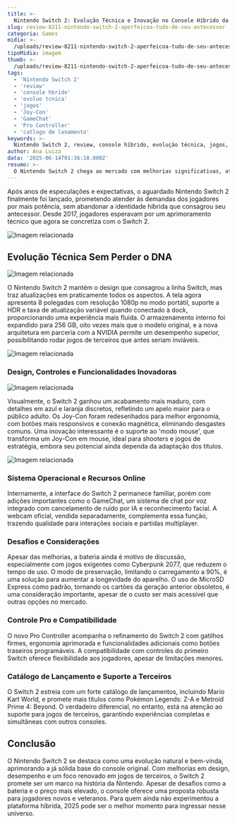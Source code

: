 ```yaml
---
title: >-
  Nintendo Switch 2: Evolução Técnica e Inovação no Console Híbrido da Nintendo
slug: review-8211-nintendo-switch-2-aperfeicoa-tudo-de-seu-antecessor
categoria: Games
midia: >-
  /uploads/review-8211-nintendo-switch-2-aperfeicoa-tudo-de-seu-antecessor-thumb.webp
tipoMidia: imagem
thumb: >-
  /uploads/review-8211-nintendo-switch-2-aperfeicoa-tudo-de-seu-antecessor-thumb.webp
tags:
  - 'Nintendo Switch 2'
  - 'review'
  - 'console hbrido'
  - 'evoluo tcnica'
  - 'jogos'
  - 'Joy-Con'
  - 'GameChat'
  - 'Pro Controller'
  - 'catlogo de lanamento'
keywords: >-
  Nintendo Switch 2, review, console híbrido, evolução técnica, jogos, Joy-Con, GameChat, Pro Controller, catálogo de lançamento
author: Ana Luiza
data: '2025-06-14T01:36:18.000Z'
resumo: >-
  O Nintendo Switch 2 chega ao mercado com melhorias significativas, atendendo às demandas dos jogadores por mais potência e inovação sem perder sua essência híbrida.
---
```


Após anos de especulações e expectativas, o aguardado Nintendo Switch 2 finalmente foi lançado, prometendo atender às demandas dos jogadores por mais potência, sem abandonar a identidade híbrida que consagrou seu antecessor. Desde 2017, jogadores esperavam por um aprimoramento técnico que agora se concretiza com o Switch 2. 

![Imagem relacionada](/uploads/review-8211-nintendo-switch-2-aperfeicoa-tudo-de-seu-antecessor-0.png)

## Evolução Técnica Sem Perder o DNA

![Imagem relacionada](/uploads/review-8211-nintendo-switch-2-aperfeicoa-tudo-de-seu-antecessor-1.webp)

O Nintendo Switch 2 mantém o design que consagrou a linha Switch, mas traz atualizações em praticamente todos os aspectos. A tela agora apresenta 8 polegadas com resolução 1080p no modo portátil, suporte a HDR e taxa de atualização variável quando conectado à dock, proporcionando uma experiência mais fluida. O armazenamento interno foi expandido para 256 GB, oito vezes mais que o modelo original, e a nova arquitetura em parceria com a NVIDIA permite um desempenho superior, possibilitando rodar jogos de terceiros que antes seriam inviáveis.

![Imagem relacionada](/uploads/review-8211-nintendo-switch-2-aperfeicoa-tudo-de-seu-antecessor-2.png)

### Design, Controles e Funcionalidades Inovadoras

![Imagem relacionada](/uploads/review-8211-nintendo-switch-2-aperfeicoa-tudo-de-seu-antecessor-3.jpg)

Visualmente, o Switch 2 ganhou um acabamento mais maduro, com detalhes em azul e laranja discretos, refletindo um apelo maior para o público adulto. Os Joy-Con foram redesenhados para melhor ergonomia, com botões mais responsivos e conexão magnética, eliminando desgastes comuns. Uma inovação interessante é o suporte ao 'modo mouse', que transforma um Joy-Con em mouse, ideal para shooters e jogos de estratégia, embora seu potencial ainda dependa da adaptação dos títulos.

![Imagem relacionada](/uploads/review-8211-nintendo-switch-2-aperfeicoa-tudo-de-seu-antecessor-4.jpg)

### Sistema Operacional e Recursos Online

Internamente, a interface do Switch 2 permanece familiar, porém com adições importantes como o GameChat, um sistema de chat por voz integrado com cancelamento de ruído por IA e reconhecimento facial. A webcam oficial, vendida separadamente, complementa essa função, trazendo qualidade para interações sociais e partidas multiplayer.

### Desafios e Considerações

Apesar das melhorias, a bateria ainda é motivo de discussão, especialmente com jogos exigentes como Cyberpunk 2077, que reduzem o tempo de uso. O modo de preservação, limitando o carregamento a 90%, é uma solução para aumentar a longevidade do aparelho. O uso de MicroSD Express como padrão, tornando os cartões da geração anterior obsoletos, é uma consideração importante, apesar de o custo ser mais acessível que outras opções no mercado.

### Controle Pro e Compatibilidade

O novo Pro Controller acompanha o refinamento do Switch 2 com gatilhos firmes, ergonomia aprimorada e funcionalidades adicionais como botões traseiros programáveis. A compatibilidade com controles do primeiro Switch oferece flexibilidade aos jogadores, apesar de limitações menores.

### Catálogo de Lançamento e Suporte a Terceiros

O Switch 2 estreia com um forte catálogo de lançamentos, incluindo Mario Kart World, e promete mais títulos como Pokémon Legends: Z-A e Metroid Prime 4: Beyond. O verdadeiro diferencial, no entanto, está na atenção ao suporte para jogos de terceiros, garantindo experiências completas e simultâneas com outros consoles.

## Conclusão

O Nintendo Switch 2 se destaca como uma evolução natural e bem-vinda, aprimorando a já sólida base do console original. Com melhorias em design, desempenho e um foco renovado em jogos de terceiros, o Switch 2 promete ser um marco na história da Nintendo. Apesar de desafios como a bateria e o preço mais elevado, o console oferece uma proposta robusta para jogadores novos e veteranos. Para quem ainda não experimentou a plataforma híbrida, 2025 pode ser o melhor momento para ingressar nesse universo.